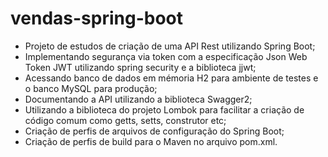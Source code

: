 # vendas-spring-boot

* Projeto de estudos de criação de uma API Rest utilizando Spring Boot;
* Implementando segurança via token com a especificação Json Web Token JWT utilizando spring security e a biblioteca jjwt;
* Acessando banco de dados em mémoria H2 para ambiente de testes e o banco MySQL para produção;
* Documentando a API utilizando a biblioteca Swagger2;
* Utilizando a biblioteca do projeto Lombok para facilitar a criação de código comum como getts, setts, construtor etc;
* Criação de perfis de arquivos de configuração do Spring Boot;
* Criação de perfis de build para o Maven no arquivo pom.xml.
